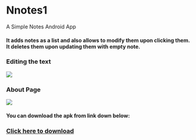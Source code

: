 # Nnotes1
A Simple Notes Android App

<h4>It adds notes as a list and also allows to modify them upon clicking them. It deletes them upon updating them with empty note.</h4>

<h3>Editing the text</h3>

<img src="https://cloud.githubusercontent.com/assets/13899766/24980177/be188da8-1ff4-11e7-9481-afa18ca24a77.jpg">

<h3>About Page</h3>

<img src="https://cloud.githubusercontent.com/assets/13899766/24980235/05ea245c-1ff5-11e7-99dc-2c66d4714d2a.jpg">

<h4>You can download the apk from link down below:</h4>

<h3><a href="https://drive.google.com/open?id=0B8bsR-nb-KeCdnFGWE1VZFIzOEk">Click here to download</a><h3>
